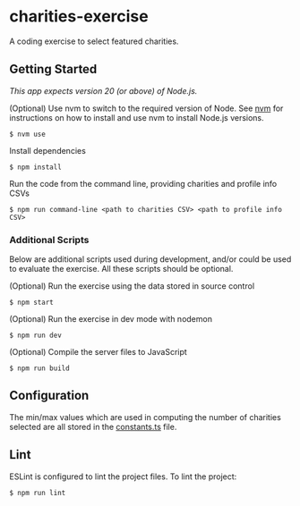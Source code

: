 # charities-exercise

A coding exercise to select featured charities.

## Getting Started

_This app expects version 20 (or above) of Node.js._

(Optional) Use nvm to switch to the required version of Node. See [nvm](https://github.com/nvm-sh/nvm) for instructions on how to install and use nvm to install Node.js versions.

```
$ nvm use
```

Install dependencies

```
$ npm install
```

Run the code from the command line, providing charities and profile info CSVs

```
$ npm run command-line <path to charities CSV> <path to profile info CSV>
```

### Additional Scripts

Below are additional scripts used during development, and/or could be used to evaluate the exercise. All these scripts should be optional.

(Optional) Run the exercise using the data stored in source control

```
$ npm start
```

(Optional) Run the exercise in dev mode with nodemon

```
$ npm run dev
```

(Optional) Compile the server files to JavaScript

```
$ npm run build
```

## Configuration

The min/max values which are used in computing the number of charities selected are all stored in the [constants.ts](src/constants.ts) file.

## Lint

ESLint is configured to lint the project files. To lint the project:

```
$ npm run lint
```
